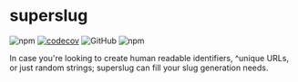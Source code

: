 # superslug

![npm](https://img.shields.io/npm/v/superslug) [![codecov](https://codecov.io/gh/errmayank/superslug/graph/badge.svg?token=828D94V216)](https://codecov.io/gh/errmayank/superslug) ![GitHub](https://img.shields.io/github/license/errmayank/superslug) ![npm](https://img.shields.io/npm/dm/superslug)

In case you're looking to create human readable identifiers, ^unique URLs, or just random strings; superslug can fill your slug generation needs.
